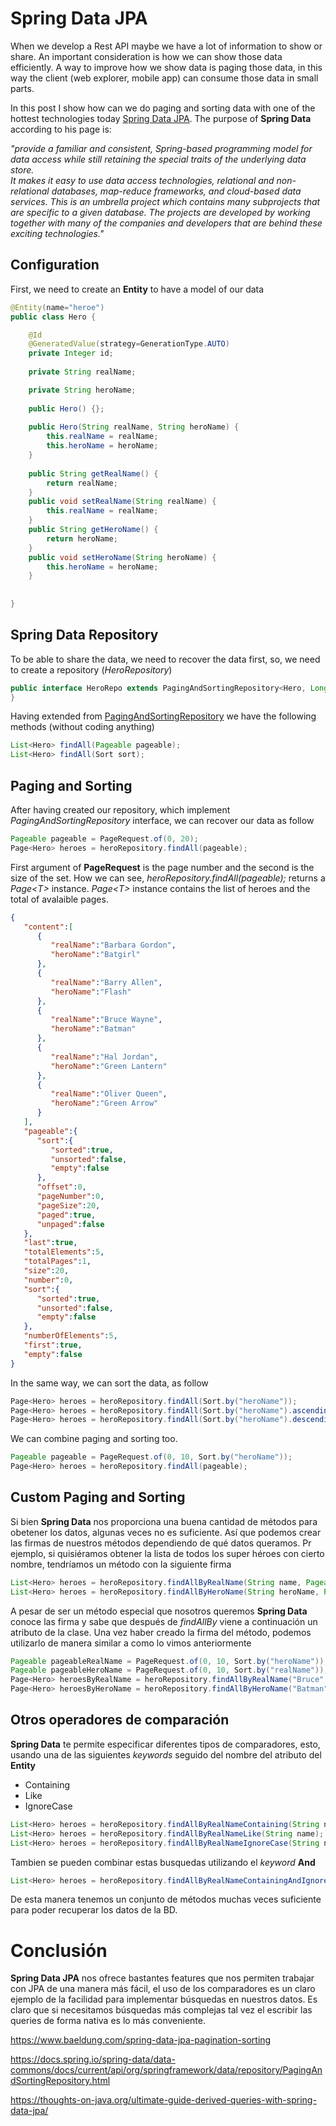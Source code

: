 # Spring Data JPA

When we develop a Rest API maybe we have a lot of information to show or share. An important consideration is how we can show 
those data efficiently. A way to improve how we show data is paging those data, in this way the client (web explorer, mobile app)
can consume those data in small parts.

In this post I show how can we do paging and sorting data with one of the hottest technologies today 
[Spring Data JPA](https://spring.io/projects/spring-data). The purpose of **Spring Data** according to his page is:

*"provide a familiar and consistent, Spring-based programming model for data access while still retaining the special traits of the underlying data store.\
It makes it easy to use data access technologies, relational and non-relational databases, map-reduce frameworks, and cloud-based data services. This is an umbrella project which contains many subprojects that are specific to a given database. The projects are developed by working together with many of the companies and developers that are behind these exciting technologies."*

## Configuration
First, we need to create an **Entity** to have a model of our data

``` java
@Entity(name="heroe")
public class Hero {

	@Id
    @GeneratedValue(strategy=GenerationType.AUTO)
	private Integer id;
	
	private String realName;

	private String heroName;
	
	public Hero() {};
	
	public Hero(String realName, String heroName) {
		this.realName = realName;
		this.heroName = heroName;
	}
	
	public String getRealName() {
		return realName;
	}
	public void setRealName(String realName) {
		this.realName = realName;
	}
	public String getHeroName() {
		return heroName;
	}
	public void setHeroName(String heroName) {
		this.heroName = heroName;
	}
	
	
}
```

## Spring Data Repository

To be able to share the data, we need to recover the data first, so, we need to create a repository 
(*HeroRepository*)

``` java
public interface HeroRepo extends PagingAndSortingRepository<Hero, Long> {
}
```
Having extended from [PagingAndSortingRepository](https://docs.spring.io/spring-data/data-commons/docs/current/api/org/springframework/data/repository/PagingAndSortingRepository.html)
we have the following methods (without coding anything)

``` java
List<Hero> findAll(Pageable pageable);
List<Hero> findAll(Sort sort);
```
## Paging and Sorting
After having created our repository, which implement *PagingAndSortingRepository* interface, we can recover our data
as follow

``` java
Pageable pageable = PageRequest.of(0, 20);
Page<Hero> heroes = heroRepository.findAll(pageable);
```

First argument of **PageRequest** is the page number and the second is the size of the set. How we can see, 
*heroRepository.findAll(pageable);* returns a *Page\<T>* instance. *Page\<T>* instance contains the 
list of heroes and the total of avalaible pages.

``` json
{
   "content":[
      {
         "realName":"Barbara Gordon",
         "heroName":"Batgirl"
      },
      {
         "realName":"Barry Allen",
         "heroName":"Flash"
      },
      {
         "realName":"Bruce Wayne",
         "heroName":"Batman"
      },
      {
         "realName":"Hal Jordan",
         "heroName":"Green Lantern"
      },
      {
         "realName":"Oliver Queen",
         "heroName":"Green Arrow"
      }
   ],
   "pageable":{
      "sort":{
         "sorted":true,
         "unsorted":false,
         "empty":false
      },
      "offset":0,
      "pageNumber":0,
      "pageSize":20,
      "paged":true,
      "unpaged":false
   },
   "last":true,
   "totalElements":5,
   "totalPages":1,
   "size":20,
   "number":0,
   "sort":{
      "sorted":true,
      "unsorted":false,
      "empty":false
   },
   "numberOfElements":5,
   "first":true,
   "empty":false
}
```

In the same way, we can sort the data, as follow
``` java
Page<Hero> heroes = heroRepository.findAll(Sort.by("heroName"));
Page<Hero> heroes = heroRepository.findAll(Sort.by("heroName").ascending());
Page<Hero> heroes = heroRepository.findAll(Sort.by("heroName").descending());
```
We can combine paging and sorting too.
``` java
Pageable pageable = PageRequest.of(0, 10, Sort.by("heroName"));
Page<Hero> heroes = heroRepository.findAll(pageable);
```

## Custom Paging and Sorting

Si bien **Spring Data** nos proporciona una buena cantidad de métodos para obetener los datos, algunas veces no es suficiente. Así que podemos crear las firmas de nuestros métodos dependiendo de qué datos queramos. Pr ejemplo, si quisiéramos obtener la lista de todos los super héroes con cierto nombre, tendríamos un método con la siguiente firma

``` java
List<Hero> heroes = heroRepository.findAllByRealName(String name, Pageable pageable);
List<Hero> heroes = heroRepository.findAllByHeroName(String heroName, Pageable pageable);
```
A pesar de ser un método especial que nosotros queremos **Spring Data** conoce las firma y sabe que después de *findAllBy* viene a continuación un atributo de la clase. Una vez haber creado la firma del método, podemos utilizarlo de manera similar a como lo vimos anteriormente

``` java
Pageable pageableRealName = PageRequest.of(0, 10, Sort.by("heroName"));
Pageable pageableHeroName = PageRequest.of(0, 10, Sort.by("realName"));
Page<Hero> heroesByRealName = heroRepository.findAllByRealName("Bruce", pageableRealName);
Page<Hero> heroesByHeroName = heroRepository.findAllByHeroName("Batman", pageableHeroName);
```
## Otros operadores de comparación
**Spring Data**  te permite especificar diferentes tipos de comparadores, esto, usando una de las siguientes *keywords* seguido del nombre del atributo del **Entity**

* Containing
* Like
* IgnoreCase


``` java
List<Hero> heroes = heroRepository.findAllByRealNameContaining(String name);
List<Hero> heroes = heroRepository.findAllByRealNameLike(String name);
List<Hero> heroes = heroRepository.findAllByRealNameIgnoreCase(String name);
```

Tambien se pueden combinar estas busquedas utilizando el *keyword* **And**

``` java
List<Hero> heroes = heroRepository.findAllByRealNameContainingAndIgnoreCase(String name);
```

De esta manera tenemos un conjunto de métodos muchas veces suficiente para poder recuperar los datos de la BD.

# Conclusión
**Spring Data JPA** nos ofrece bastantes features que nos permiten trabajar con JPA de una manera más fácil, el uso de los comparadores es un claro ejemplo de la facilidad para implementar búsquedas en nuestros datos. Es claro que si necesitamos búsquedas más complejas tal vez el escribir las queries de forma nativa es lo más conveniente.


https://www.baeldung.com/spring-data-jpa-pagination-sorting

https://docs.spring.io/spring-data/data-commons/docs/current/api/org/springframework/data/repository/PagingAndSortingRepository.html

https://thoughts-on-java.org/ultimate-guide-derived-queries-with-spring-data-jpa/

